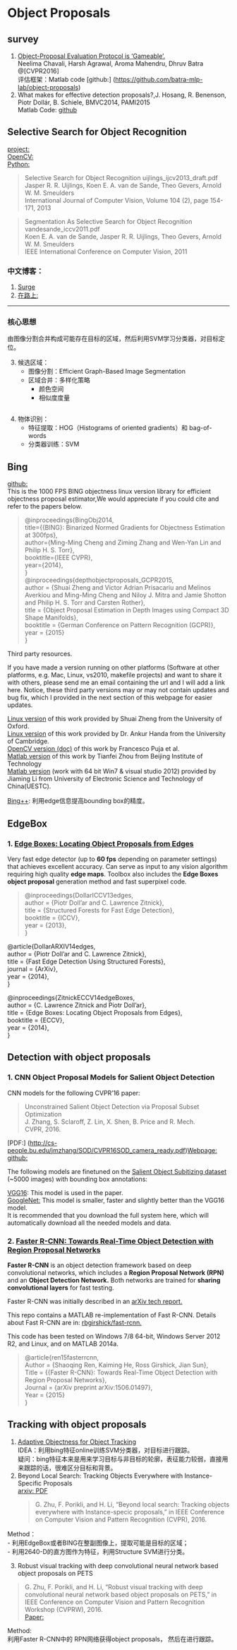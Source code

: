 <h1 id="object-proposals">Object Proposals</h1>
<h2 id="survey">survey</h2>
<ol>
<li><a href="https://filebox.ece.vt.edu/~aroma/web/object-proposals.html#code_dataset">Object-Proposal Evaluation Protocol is ‘Gameable’.</a><br>
Neelima Chavali, Harsh Agrawal, Aroma Mahendru, Dhruv Batra @[CVPR2016]<br>
评估框架：Matlab code [github:] (<a href="https://github.com/batra-mlp-lab/object-proposals">https://github.com/batra-mlp-lab/object-proposals</a>)</li>
<li>What makes for effective detection proposals?,J. Hosang, R. Benenson, Piotr Dollár, B. Schiele,  BMVC2014, PAMI2015<br>
Matlab Code: <a href="https://github.com/hosang/detection-proposals">github</a></li>
</ol>
<h2 id="selective-search-for-object-recognition">Selective Search for Object Recognition</h2>
<p><a href="http://koen.me/research/selectivesearch/">project:</a><br>
<a href="https://github.com/Itseez/opencv_contrib/tree/master/modules/ximgproc">OpenCV:</a><br>
<a href="https://github.com/belltailjp/selective_search_py">Python:</a></p>
<blockquote>
<p>Selective Search for Object Recognition    uijlings_ijcv2013_draft.pdf<br>
Jasper R. R. Uijlings, Koen E. A. van de Sande, Theo Gevers, Arnold W. M. Smeulders<br>
International Journal of Computer Vision, Volume 104 (2), page 154-171, 2013</p>
</blockquote>
<blockquote>
<p>Segmentation As Selective Search for Object Recognition    vandesande_iccv2011.pdf<br>
Koen E. A. van de Sande, Jasper R. R. Uijlings, Theo Gevers, Arnold W. M. Smeulders<br>
IEEE International Conference on Computer Vision, 2011</p>
</blockquote>
<h3 id="中文博客：">中文博客：</h3>
<ol>
<li><a href="http://blog.csdn.net/surgewong/article/details/39316931">Surge</a></li>
<li><a href="http://zhangliliang.com/2014/07/17/paper-note-selective-search/">在路上:</a></li>
</ol>
<hr>
<h3 id="核心思想">核心思想</h3>
<p>由图像分割合并构成可能存在目标的区域，然后利用SVM学习分类器，对目标定位。</p>
<ol start="3">
<li>候选区域：
<ul>
<li>图像分割：Efficient Graph-Based Image Segmentation</li>
<li>区域合并：多样化策略
<ul>
<li>颜色空间</li>
<li>相似度度量</li>
</ul>
</li>
</ul>
</li>
</ol>
<p><img src="http://img.blog.csdn.net/20140917092806522?watermark/2/text/aHR0cDovL2Jsb2cuY3Nkbi5uZXQvc3VyZ2V3b25n/font/5a6L5L2T/fontsize/400/fill/I0JBQkFCMA==/dissolve/70/gravity/SouthEast" alt=""></p>
<ol start="4">
<li>物体识别：
<ul>
<li>特征提取：HOG（Histograms of oriented gradients）和 bag-of-words</li>
<li>分类器训练：SVM</li>
</ul>
</li>
</ol>
<h2 id="bing">Bing</h2>
<p><a href="https://github.com/bittnt/Objectness/tree/master/Src">github:</a><br>
This is the 1000 FPS BING objectness linux version library for efficient objectness proposal estimator,We would appreciate if you could cite and refer to the papers below.</p>
<blockquote>
<p>@inproceedings{BingObj2014,<br>
title={{BING}: Binarized Normed Gradients for Objectness Estimation at 300fps},<br>
author={Ming-Ming Cheng and Ziming Zhang and Wen-Yan Lin and Philip H. S. Torr},<br>
booktitle={IEEE CVPR},<br>
year={2014},<br>
}<br>
@inproceedings{depthobjectproposals_GCPR2015,<br>
author = {Shuai Zheng and Victor Adrian Prisacariu and Melinos Averkiou and Ming-Ming Cheng and Niloy J. Mitra and Jamie Shotton and Philip H. S. Torr and Carsten Rother},<br>
title = {Object Proposal Estimation in Depth Images using Compact 3D Shape Manifolds},<br>
booktitle = {German Conference on Pattern Recognition (GCPR)},<br>
year = {2015}<br>
}</p>
</blockquote>
<p>Third party resources.</p>
<p>If you have made a version running on other platforms (Software at other platforms, e.g. Mac, Linux, vs2010, makefile projects) and want to share it with others, please send me an email containing the url and I will add a link here. Notice, these third party versions may or may not contain updates and bug fix, which I provided in the next section of this webpage for easier updates.</p>
<p><a href="https://github.com/bittnt/Objectness#objectness">Linux version</a> of this work provided by Shuai Zheng from the University of Oxford.<br>
<a href="https://bitbucket.org/robotvault/bingfeatures/overview">Linux version</a> of this work provided by Dr. Ankur Handa from the University of Cambridge.<br>
<a href="https://github.com/fpuja/opencv_contrib/tree/saliencyModuleDevelop/modules/saliency">OpenCV version (doc)</a> of this work by Francesco Puja et al.<br>
<a href="https://github.com/tfzhou/BINGObjectness">Matlab version</a> of this work by Tianfei Zhou from Beijing Institute of Technology<br>
<a href="https://github.com/nhlijiaming/BINGObjectness">Matlab version</a> (work with 64 bit Win7 &amp; visual studio 2012) provided by Jiaming Li from University of Electronic Science and Technology of China(UESTC).</p>
<p><a href="https://github.com/tolga-b/BINGpp">Bing++</a>:  利用edge信息提高bounding box的精度。</p>
<h2 id="edgebox">EdgeBox</h2>
<h3 id="edge-boxes-locating-object-proposals-from-edges">1. <a href="https://github.com/pdollar/edges">Edge Boxes: Locating Object Proposals from Edges</a></h3>
<p>Very fast edge detector (up to <strong>60 fps</strong> depending on parameter settings) that achieves excellent accuracy. Can serve as input to any vision algorithm requiring high quality <strong>edge maps</strong>. Toolbox also includes the <strong>Edge Boxes object proposal</strong> generation method and fast superpixel code.</p>
<blockquote>
<p>@inproceedings{DollarICCV13edges,<br>
author    = {Piotr Doll’ar and C. Lawrence Zitnick},<br>
title     = {Structured Forests for Fast Edge Detection},<br>
booktitle = {ICCV},<br>
year      = {2013},<br>
}</p>
</blockquote>
<p>@article{DollarARXIV14edges,<br>
author    = {Piotr Doll’ar and C. Lawrence Zitnick},<br>
title     = {Fast Edge Detection Using Structured Forests},<br>
journal   = {ArXiv},<br>
year      = {2014},<br>
}</p>
<p>@inproceedings{ZitnickECCV14edgeBoxes,<br>
author    = {C. Lawrence Zitnick and Piotr Doll’ar},<br>
title     = {Edge Boxes: Locating Object Proposals from Edges},<br>
booktitle = {ECCV},<br>
year      = {2014},<br>
}</p>
<h2 id="detection-with-object-proposals">Detection with object proposals</h2>
<h3 id="cnn-object-proposal-models-for-salient-object-detection">1. CNN Object Proposal Models for Salient Object Detection</h3>
<p>CNN models for the following CVPR’16 paper:</p>
<blockquote>
<p>Unconstrained Salient Object Detection via Proposal Subset Optimization<br>
J. Zhang, S. Sclaroff, Z. Lin, X. Shen, B. Price and R. Mech.<br>
CVPR, 2016.</p>
</blockquote>
<p>[PDF:] (<a href="http://cs-people.bu.edu/jmzhang/SOD/CVPR16SOD_camera_ready.pdf">http://cs-people.bu.edu/jmzhang/SOD/CVPR16SOD_camera_ready.pdf</a>)<a href="http://cs-people.bu.edu/jmzhang/sod.html">Webpage:</a><br>
<a href="https://github.com/jimmie33/SOD">github:</a></p>
<p>The following models are finetuned on the <a href="http://cs-people.bu.edu/jmzhang/sos.html">Salient Object Subitizing dataset</a> (~5000 images) with bounding box annotations:</p>
<p><a href="https://gist.github.com/jimmie33/509111f8a00a9ece2c3d5dde6a750129">VGG16</a>: This model is used in the paper.<br>
<a href="https://gist.github.com/jimmie33/339fd0a938ed026692267a60b44c0c58">GoogleNet:</a> This model is smaller, faster and slightly better than the VGG16 model.<br>
It is recommended that you download the full system here, which will automatically download all the needed models and data.</p>
<h3 id="faster-r-cnn-towards-real-time-object-detection-with-region-proposal-networks">2. <a href="(https://github.com/ShaoqingRen/faster_rcnn)">Faster R-CNN: Towards Real-Time Object Detection with Region Proposal Networks</a></h3>
<p><strong>Faster R-CNN</strong> is an object detection framework based on deep convolutional networks, which includes a <strong>Region Proposal Network (RPN)</strong> and an <strong>Object Detection Network.</strong> Both networks are trained for <strong>sharing convolutional layers</strong> for fast testing.</p>
<p>Faster R-CNN was initially described in an <a href="http://arxiv.org/abs/1506.01497">arXiv tech report.</a></p>
<p>This repo contains a MATLAB re-implementation of Fast R-CNN. Details about Fast R-CNN are in: <a href="https://github.com/rbgirshick/fast-rcnn">rbgirshick/fast-rcnn.</a></p>
<p>This code has been tested on Windows 7/8 64-bit, Windows Server 2012 R2, and Linux, and on MATLAB 2014a.</p>
<blockquote>
<p>@article{ren15fasterrcnn,<br>
Author = {Shaoqing Ren, Kaiming He, Ross Girshick, Jian Sun},<br>
Title = {{Faster R-CNN}: Towards Real-Time Object Detection with Region Proposal Networks},<br>
Journal = {arXiv preprint arXiv:1506.01497},<br>
Year = {2015}<br>
}</p>
</blockquote>
<h2 id="tracking-with-object-proposals">Tracking with object proposals</h2>
<ol>
<li><a href="http://arxiv.org/abs/1501.00909">Adaptive Objectness for Object Tracking</a><br>
IDEA：利用bing特征online训练SVM分类器，对目标进行跟踪。<br>
疑问：bing特征本来是用来学习目标与非目标的轮廓，表征能力较弱，直接用来跟踪的话，很难区分目标和背景。</li>
<li>Beyond Local Search: Tracking Objects Everywhere with Instance-Specific Proposals<br>
<a href="https://arxiv.org/abs/1605.01839">arxiv: PDF</a>
<blockquote>
<p>G. Zhu, F. Porikli, and H. Li, “Beyond local search: Tracking objects everywhere with Instance-specic proposals,” in IEEE Conference on Computer Vision and Pattern Recognition (CVPR), 2016.</p>
</blockquote>
</li>
</ol>
<p><img src="https://static.wixstatic.com/media/482d38_9492cc3ff82c48d29c9f41abd0472e6d.jpg/v1/fill/w_247,h_101,al_c,q_80,usm_0.66_1.00_0.01/482d38_9492cc3ff82c48d29c9f41abd0472e6d.jpg" alt=""><br>
Method：<br>
	- 利用EdgeBox或者BING在整副图像上，提取可能是目标的区域；<br>
	- 利用2640-D的直方图作为特征，利用Structure SVM进行分类。</p>
<ol start="3">
<li>Robust visual tracking with deep convolutional neural network based object proposals on PETS</li>
</ol>
<blockquote>
<p>G. Zhu, F. Porikli, and H. Li, “Robust visual tracking with deep convolutional neural network based object proposals on PETS,” in IEEE Conference on Computer Vision and Pattern Recognition Workshop (CVPRW), 2016.<br>
<a href="http://120.52.73.10/www.cv-foundation.org/openaccess/content_cvpr_2016_workshops/w20/papers/Zhu_Robust_Visual_Tracking_CVPR_2016_paper.pdf">Paper:</a><br>
<img src="https://static.wixstatic.com/media/482d38_a6691fc90ee84b6ea75de13953d2190e.jpg/v1/fill/w_247,h_106,al_c,q_80,usm_0.66_1.00_0.01/482d38_a6691fc90ee84b6ea75de13953d2190e.jpg" alt=""></p>
</blockquote>
<p>Method:<br>
利用Faster R-CNN中的 RPN网络获得object proposals， 然后在进行跟踪。</p>
